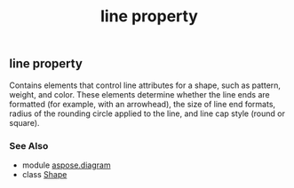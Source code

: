 ﻿---
title: line property
second_title: Aspose.Diagram for Python via .NET API References
description: 
type: docs
weight: 710
url: /python-net/aspose.diagram/shape/line/
is_root: false
---

## line property


Contains elements that control line attributes for a shape, such as pattern, weight, and color. These elements determine whether the line ends are formatted (for example, with an arrowhead), the size of line end formats, radius of the rounding circle applied to the line, and line cap style (round or square).

### See Also
* module [aspose.diagram](../../)
* class [Shape](/diagram/python-net/aspose.diagram/shape)
